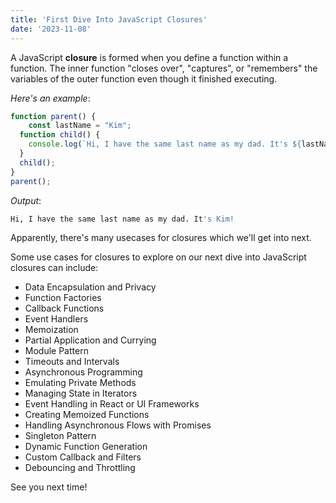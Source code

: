 ```yaml
---
title: 'First Dive Into JavaScript Closures'
date: '2023-11-08'
---
```


A JavaScript **closure** is formed when you define a function within a function. The inner function "closes over", "captures", or "remembers" the variables of the outer function even though it finished executing.

_Here's an example_:
```javascript
function parent() {
	const lastName = "Kim";
  function child() {
  	console.log(`Hi, I have the same last name as my dad. It's ${lastName}!`);
  }
  child();
}
parent();

```
_Output_:
```bash
Hi, I have the same last name as my dad. It's Kim!
```

Apparently, there's many usecases for closures which we'll get into next.

Some use cases for closures to explore on our next dive into JavaScript closures can include:

- Data Encapsulation and Privacy
- Function Factories
- Callback Functions
- Event Handlers
- Memoization
- Partial Application and Currying
- Module Pattern
- Timeouts and Intervals
- Asynchronous Programming
- Emulating Private Methods
- Managing State in Iterators
- Event Handling in React or UI Frameworks
- Creating Memoized Functions
- Handling Asynchronous Flows with Promises
- Singleton Pattern
- Dynamic Function Generation
- Custom Callback and Filters
- Debouncing and Throttling

See you next time!